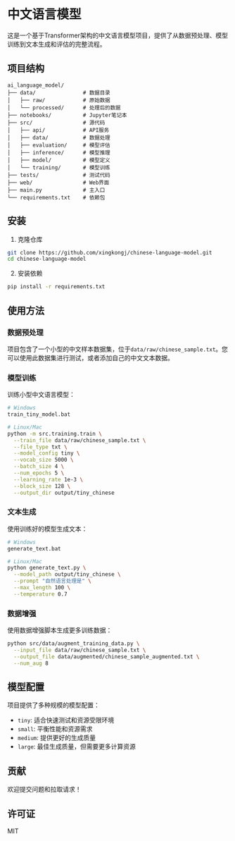 # 中文语言模型

这是一个基于Transformer架构的中文语言模型项目，提供了从数据预处理、模型训练到文本生成和评估的完整流程。

## 项目结构

```
ai_language_model/
├── data/               # 数据目录
│   ├── raw/            # 原始数据
│   └── processed/      # 处理后的数据
├── notebooks/          # Jupyter笔记本
├── src/                # 源代码
│   ├── api/            # API服务
│   ├── data/           # 数据处理
│   ├── evaluation/     # 模型评估
│   ├── inference/      # 模型推理
│   ├── model/          # 模型定义
│   └── training/       # 模型训练
├── tests/              # 测试代码
├── web/                # Web界面
├── main.py             # 主入口
└── requirements.txt    # 依赖包
```

## 安装

1. 克隆仓库

```bash
git clone https://github.com/xingkongj/chinese-language-model.git
cd chinese-language-model
```

2. 安装依赖

```bash
pip install -r requirements.txt
```

## 使用方法

### 数据预处理

项目包含了一个小型的中文样本数据集，位于`data/raw/chinese_sample.txt`。您可以使用此数据集进行测试，或者添加自己的中文文本数据。

### 模型训练

训练小型中文语言模型：

```bash
# Windows
train_tiny_model.bat

# Linux/Mac
python -m src.training.train \
  --train_file data/raw/chinese_sample.txt \
  --file_type txt \
  --model_config tiny \
  --vocab_size 5000 \
  --batch_size 4 \
  --num_epochs 5 \
  --learning_rate 1e-3 \
  --block_size 128 \
  --output_dir output/tiny_chinese
```

### 文本生成

使用训练好的模型生成文本：

```bash
# Windows
generate_text.bat

# Linux/Mac
python generate_text.py \
  --model_path output/tiny_chinese \
  --prompt "自然语言处理是" \
  --max_length 100 \
  --temperature 0.7
```

### 数据增强

使用数据增强脚本生成更多训练数据：

```bash
python src/data/augment_training_data.py \
  --input_file data/raw/chinese_sample.txt \
  --output_file data/augmented/chinese_sample_augmented.txt \
  --num_aug 8
```

## 模型配置

项目提供了多种规模的模型配置：

- `tiny`: 适合快速测试和资源受限环境
- `small`: 平衡性能和资源需求
- `medium`: 提供更好的生成质量
- `large`: 最佳生成质量，但需要更多计算资源

## 贡献

欢迎提交问题和拉取请求！

## 许可证

MIT
